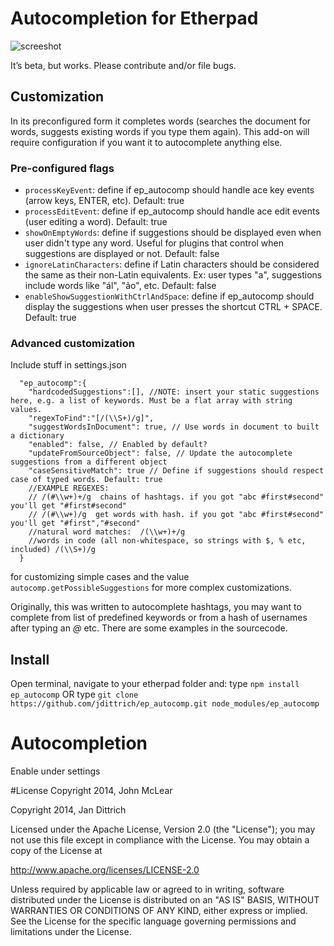 # Autocompletion for Etherpad

![screeshot](http://i.imgur.com/2uqR3Tg.png)

It’s beta, but works.
Please contribute and/or file bugs.

## Customization
In its preconfigured form it completes words (searches the document for words, suggests existing words if you type them again). This add-on will require configuration if you want it to autocomplete anything else.

### Pre-configured flags

* `processKeyEvent`: define if ep_autocomp should handle ace key events (arrow keys, ENTER, etc). Default: true
* `processEditEvent`: define if ep_autocomp should handle ace edit events (user editing a word). Default: true
* `showOnEmptyWords`: define if suggestions should be displayed even when user didn't type any word. Useful for plugins that control when suggestions are displayed or not. Default: false
* `ignoreLatinCharacters`: define if Latin characters should be considered the same as their non-Latin equivalents. Ex: user types "a", suggestions include words like "ál", "ão", etc. Default: false
* `enableShowSuggestionWithCtrlAndSpace`: define if ep_autocomp should display the suggestions when user presses
the shortcut CTRL + SPACE. Default: true


### Advanced customization

Include stuff in settings.json

```
  "ep_autocomp":{
    "hardcodedSuggestions":[], //NOTE: insert your static suggestions here, e.g. a list of keywords. Must be a flat array with string values.
    "regexToFind":"[/(\\S+)/g]",
    "suggestWordsInDocument": true, // Use words in document to built a dictionary
    "enabled": false, // Enabled by default?
    "updateFromSourceObject": false, // Update the autocomplete suggestions from a different object
    "caseSensitiveMatch": true // Define if suggestions should respect case of typed words. Default: true
    //EXAMPLE REGEXES:
    // /(#\\w+)+/g  chains of hashtags. if you got "abc #first#second" you'll get "#first#second"
    // /(#\\w+)/g  get words with hash. if you got "abc #first#second" you'll get "#first","#second"
    //natural word matches:  /(\\w+)+/g
    //words in code (all non-whitespace, so strings with $, % etc, included) /(\\S+)/g
  }
```

for customizing simple cases and the value `autocomp.getPossibleSuggestions` for more complex customizations.

Originally, this was written to autocomplete hashtags, you may want to complete from list of predefined keywords or from a hash of usernames after typing an *@* etc. There are some examples in the sourcecode.

## Install
Open terminal, navigate  to your etherpad folder and: type `npm install ep_autocomp` OR type `git clone https://github.com/jdittrich/ep_autocomp.git node_modules/ep_autocomp`

# Autocompletion

Enable under settings

#License
Copyright 2014, John McLear

Copyright 2014, Jan Dittrich


Licensed under the Apache License, Version 2.0 (the "License");
you may not use this file except in compliance with the License.
You may obtain a copy of the License at

   http://www.apache.org/licenses/LICENSE-2.0

Unless required by applicable law or agreed to in writing, software
distributed under the License is distributed on an "AS IS" BASIS,
WITHOUT WARRANTIES OR CONDITIONS OF ANY KIND, either express or implied.
See the License for the specific language governing permissions and
limitations under the License.
